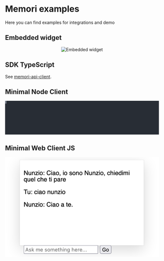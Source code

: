 # Memori examples

Here you can find examples for integrations and demo

## Embedded widget

<p align="center">
  <img width="600" src="https://raw.githubusercontent.com/memori-ai/examples/main/embed/demo.png" alt="Embedded widget">
</p>

## SDK TypeScript

See [memori-api-client](https://github.com/memori-ai/memori-api-client).

## Minimal Node Client

<p align="center">
  <img width="600" src="https://raw.githubusercontent.com/memori-ai/examples/b1f1807/node-minimal/demo.svg" alt="Node Client recording">
</p>

## Minimal Web Client JS

<p align="center">
  <img width="600" src="https://raw.githubusercontent.com/memori-ai/examples/main/js-web-minimal/demo.png" alt="Minimal Web Client screenshot">
</p>
